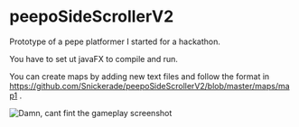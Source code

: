 # peepoSideScrollerV2
Prototype of a pepe platformer I started for a hackathon. 

You have to set ut javaFX to compile and run.

You can create maps by adding new text files and follow the format in https://github.com/Snickerade/peepoSideScrollerV2/blob/master/maps/map1 .

![Damn, cant fint the gameplay screenshot](https://github.com/Snickerade/peepoSideScrollerV2/blob/master/images/GamePlayScreenshot.PNG?raw=true)
